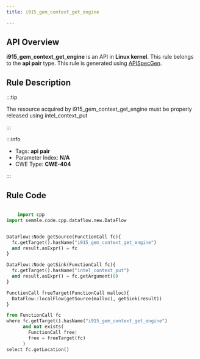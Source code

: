 ```yaml
---
title: i915_gem_context_get_engine

---
```



## API Overview
**i915_gem_context_get_engine** is an API in **Linux kernel**. This rule belongs to the **api pair** type. This rule is generated using [APISpecGen](../../tools/APISpecGen).
## Rule Description

:::tip

The resource acquired by i915_gem_context_get_engine must be properly released using intel_context_put

:::

:::info

- Tags: **api pair**
- Parameter Index: **N/A**
- CWE Type: **CWE-404**

:::

## Rule Code
```python

    import cpp
import semmle.code.cpp.dataflow.new.DataFlow


DataFlow::Node getSource(FunctionCall fc){
  fc.getTarget().hasName("i915_gem_context_get_engine")
  and result.asExpr() = fc
}

DataFlow::Node getSink(FunctionCall fc){
  fc.getTarget().hasName("intel_context_put")
  and result.asExpr() = fc.getArgument(0)
}

FunctionCall freeTarget(FunctionCall malloc){
  DataFlow::localFlow(getSource(malloc), getSink(result))
}

from FunctionCall fc
where fc.getTarget().hasName("i915_gem_context_get_engine")
      and not exists(
        FunctionCall free| 
        free = freeTarget(fc)
      )
select fc.getLocation()

    
```